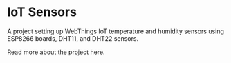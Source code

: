 # IoT Sensors

A project setting up WebThings IoT temperature and humidity sensors using ESP8266 boards, DHT11, and DHT22 sensors.

Read more about the project here.
